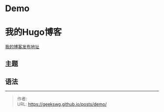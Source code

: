 # Demo


<!--more-->

# 我的Hugo博客

[我的博客发布地址](https://geekswg.github.io/)

## 主题

## 语法

---

> 作者:   
> URL: https://geekswg.github.io/posts/demo/  

